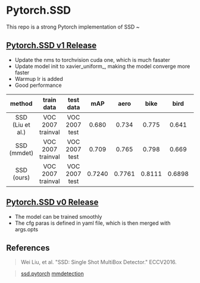 # Pytorch.SSD
This repo is a strong Pytorch implementation of SSD ~

## [Pytorch.SSD v1 Release](https://github.com/merlinarer/Pytorch.SSD/releases/tag/v1)

- Update the nms to torchvision cuda one, which is much fasater
- Update model init to xavier_uniform_, making the model converge more faster
- Warmup lr is added
- Good performance

|method|train data|test data|mAP|aero|bike|bird|boat|bottle|bus|car|cat|chair|cow|table|dog|horse|mbike|person|plant|sheep|sofa|train|tv|
|:-:|:-:|:-:|:-:|:-:|:-:|:-:|:-:|:-:|:-:|:-:|:-:|:-:|:-:|:-:|:-:|:-:|:-:|:-:|:-:|:-:|:-:|:-:|:-:|
|SSD (Liu et al.)|VOC 2007 trainval|VOC 2007 test|0.680|0.734|0.775|0.641|0.590|0.389|0.752|0.808|0.785|0.460|0.678|0.692|0.766|0.821|0.770|0.725|0.412|0.642|0.691|0.780|0.685|
|SSD (mmdet)|VOC 2007 trainval|VOC 2007 test|0.709|0.765|0.798|0.669|0.628|0.413|0.800|0.820|0.801|0.513|0.735|0.669|0.803|0.829|0.788|0.742|0.438|0.674|0.715|0.833|0.710|
|SSD (ours)|VOC 2007 trainval|VOC 2007 test|0.7240|0.7761|0.8111|0.6898|0.6253|0.4399|0.8108|0.8368|0.8259|0.5456|0.7754|0.7227|0.7991|0.8242|0.7956|0.7679|0.4565|0.6967|0.7368|0.8300|0.7228|

## [Pytorch.SSD v0 Release](https://github.com/merlinarer/Pytorch.SSD/releases/tag/v0)
- The model can be trained smoothly
- The cfg paras is defined in yaml file, which is then merged with args.opts

## References
> Wei Liu, et al. "SSD: Single Shot MultiBox Detector." ECCV2016.

> [ssd.pytorch](https://github.com/amdegroot/ssd.pytorch)
> [mmdetection](https://github.com/open-mmlab/mmdetection)
